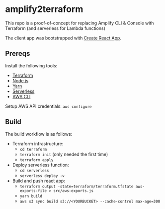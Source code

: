 # amplify2terraform

This repo is a proof-of-concept for replacing Amplify CLI & Console with Terraform (and serverless for Lambda functions)

The client app was bootstrapped with [Create React App](https://github.com/facebook/create-react-app).

## Prereqs ##

Install the following tools:

 - [Terraform](https://www.terraform.io/downloads.html)
 - [Node.js](https://nodejs.org/en/)
 - [Yarn](https://yarnpkg.com/lang/en/docs/install/)
 - [Serverless](https://serverless.com/framework/docs/providers/aws/guide/installation/)
 - [AWS CLI](https://docs.aws.amazon.com/cli/latest/userguide/cli-chap-install.html)

Setup AWS API credentials: `aws configure`

## Build ##

The build workflow is as follows:

 - Terraform infrastructure:
   * `cd terraform`
   * `terraform init` (only needed the first time)
   * `terraform apply`
 - Deploy serverless function:
   * `cd serverless`
   * `serverless deploy -v`
 - Build and push react app:
   * `terraform output -state=terraform/terraform.tfstate aws-exports-file > src/aws-exports.js`
   * `yarn build`
   * `aws s3 sync build s3://<YOURBUCKET> --cache-control max-age=300`
